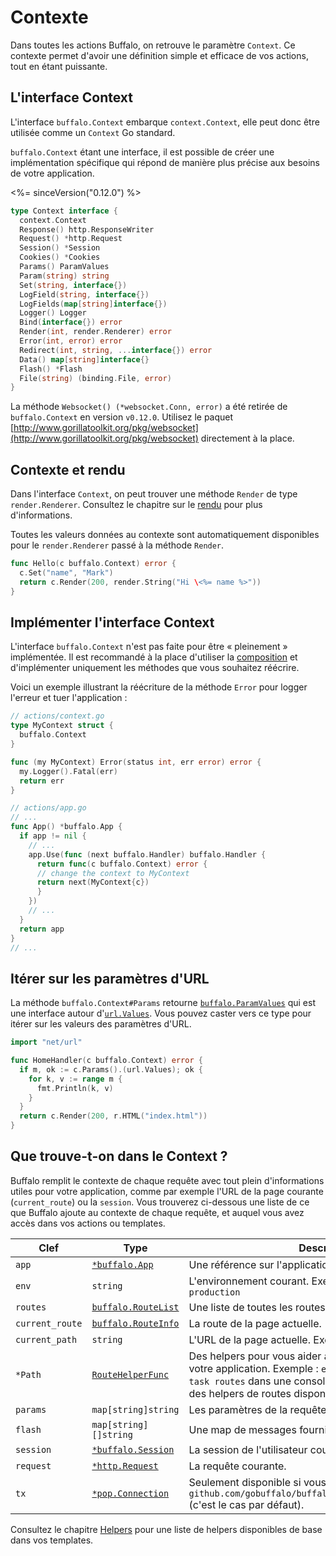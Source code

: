 # Contexte

Dans toutes les actions Buffalo, on retrouve le paramètre `Context`. Ce contexte permet d'avoir une définition simple et efficace de vos actions, tout en étant puissante.

## L'interface Context

L'interface `buffalo.Context` embarque `context.Context`, elle peut donc être utilisée comme un `Context` Go standard.

`buffalo.Context` étant une interface, il est possible de créer une implémentation spécifique qui répond de manière plus précise aux besoins de votre application.

<%= sinceVersion("0.12.0") %>

```go
type Context interface {
  context.Context
  Response() http.ResponseWriter
  Request() *http.Request
  Session() *Session
  Cookies() *Cookies
  Params() ParamValues
  Param(string) string
  Set(string, interface{})
  LogField(string, interface{})
  LogFields(map[string]interface{})
  Logger() Logger
  Bind(interface{}) error
  Render(int, render.Renderer) error
  Error(int, error) error
  Redirect(int, string, ...interface{}) error
  Data() map[string]interface{}
  Flash() *Flash
  File(string) (binding.File, error)
}
```

La méthode `Websocket() (*websocket.Conn, error)` a été retirée de `buffalo.Context` en version `v0.12.0`. Utilisez le paquet [http://www.gorillatoolkit.org/pkg/websocket](http://www.gorillatoolkit.org/pkg/websocket) directement à la place.

## Contexte et rendu

Dans l'interface `Context`, on peut trouver une méthode `Render` de type `render.Renderer`. Consultez le chapitre sur le [rendu](/docs/fr/rendering) pour plus d'informations.

Toutes les valeurs données au contexte sont automatiquement disponibles pour le `render.Renderer` passé à la méthode `Render`.

```go
func Hello(c buffalo.Context) error {
  c.Set("name", "Mark")
  return c.Render(200, render.String("Hi \<%= name %>"))
}
```

## Implémenter l'interface Context

L'interface `buffalo.Context` n'est pas faite pour être « pleinement » implémentée. Il est recommandé à la place d'utiliser la [composition](https://www.ardanlabs.com/blog/2015/09/composition-with-go.html) et d'implémenter uniquement les méthodes que vous souhaitez réécrire.

Voici un exemple illustrant la réécriture de la méthode `Error` pour logger l'erreur et tuer l'application :

```go
// actions/context.go
type MyContext struct {
  buffalo.Context
}

func (my MyContext) Error(status int, err error) error {
  my.Logger().Fatal(err)
  return err
}
```

```go
// actions/app.go
// ...
func App() *buffalo.App {
  if app != nil {
    // ...
    app.Use(func (next buffalo.Handler) buffalo.Handler {
      return func(c buffalo.Context) error {
      // change the context to MyContext
      return next(MyContext{c})
      }
    })
    // ...
  }
  return app
}
// ...
```

## Itérer sur les paramètres d'URL

La méthode `buffalo.Context#Params` retourne [`buffalo.ParamValues`](https://godoc.org/github.com/gobuffalo/buffalo#ParamValues) qui est une interface autour d'[`url.Values`](https://golang.org/pkg/net/url/#Values). Vous pouvez caster vers ce type pour itérer sur les valeurs des paramètres d'URL.

```go
import "net/url"

func HomeHandler(c buffalo.Context) error {
  if m, ok := c.Params().(url.Values); ok {
    for k, v := range m {
      fmt.Println(k, v)
    }
  }
  return c.Render(200, r.HTML("index.html"))
}
```

## Que trouve-t-on dans le Context ?

Buffalo remplit le contexte de chaque requête avec tout plein d'informations utiles pour votre application, comme par exemple l'URL de la page courante (`current_route`) ou la `session`. Vous trouverez ci-dessous une liste de ce que Buffalo ajoute au contexte de chaque requête, et auquel vous avez accès dans vos actions ou templates.

| Clef            | Type                                                                                 | Description                                                                                                                                   |
| ---             | ---                                                                                  | ---                                                                                                                                     |
| `app`           | [`*buffalo.App`](https://godoc.org/github.com/gobuffalo/buffalo#App)                | Une référence sur l'application Buffalo.                                                                                         |
| `env`           | `string`                                                                             | L'environnement courant. Exemple : `test`, `development`, `production`                                                   |
| `routes`        | [`buffalo.RouteList`](https://godoc.org/github.com/gobuffalo/buffalo#RouteList)     | Une liste de toutes les routes définies dans l'application.                                                                                  |
| `current_route` | [`buffalo.RouteInfo`](https://godoc.org/github.com/gobuffalo/buffalo#RouteInfo)     | La route de la page actuelle.                                                                                               |
| `current_path`  | `string`                                                                             | L'URL de la page actuelle. Exemple : `/users/1/edit`                                                                              |
| `*Path`         | [`RouteHelperFunc`](https://godoc.org/github.com/gobuffalo/buffalo#RouteHelperFunc) | Des helpers pour vous aider à construire vos liens vers votre application. Exemple : `editUserPath`. Lancez `buffalo task routes` dans une console pour voir la liste complète des helpers de routes disponibles. |
| `params`        | `map[string]string`                                                                  | Les paramètres de la requête courante.                                                                                                |
| `flash`         | `map[string][]string`                                                                | Une map de messages fournis via `buffalo.Context#Flash`.                                                                                    |
| `session`       | [`*buffalo.Session`](https://godoc.org/github.com/gobuffalo/buffalo#Session)        | La session de l'utilisateur courant.                                                                                                             |
| `request`       | [`*http.Request`](https://godoc.org/net/http#Request)                               | La requête courante.                                                                                                                    |
| `tx`            | [`*pop.Connection`](https://godoc.org/github.com/gobuffalo/pop#Connection)          | Seulement disponible si vous utilisez le middleware `github.com/gobuffalo/buffalo/middleware.PopTransaction` (c'est le cas par défaut).                              |

Consultez le chapitre [Helpers](/fr/docs/helpers#builtin-helpers/docs/helpers#builtin-helpers) pour une liste de helpers disponibles de base dans vos templates.
